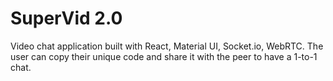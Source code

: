 # SuperVid 2.0

Video chat application built with React, Material UI, Socket.io, WebRTC.
The user can copy their unique code and share it with the peer to have a 1-to-1 chat.
